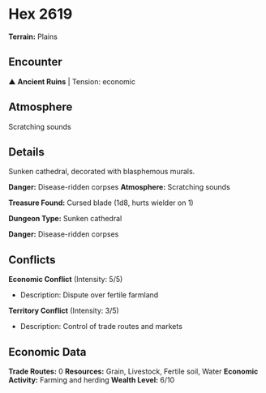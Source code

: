 # Hex 2619

**Terrain:** Plains

## Encounter
▲ **Ancient Ruins** | Tension: economic

## Atmosphere
Scratching sounds

## Details
Sunken cathedral, decorated with blasphemous murals.

**Danger:** Disease-ridden corpses
**Atmosphere:** Scratching sounds

**Treasure Found:** Cursed blade (1d8, hurts wielder on 1)


**Dungeon Type:** Sunken cathedral

**Danger:** Disease-ridden corpses

## Conflicts
**Economic Conflict** (Intensity: 5/5)
- Description: Dispute over fertile farmland

**Territory Conflict** (Intensity: 3/5)
- Description: Control of trade routes and markets

## Economic Data
**Trade Routes:** 0
**Resources:** Grain, Livestock, Fertile soil, Water
**Economic Activity:** Farming and herding
**Wealth Level:** 6/10
